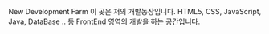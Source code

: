 New Development Farm
이 곳은 저의 개발농장입니다.
HTML5, CSS, JavaScript, Java, DataBase .. 등
FrontEnd 영역의 개발을 하는 공간입니다.

